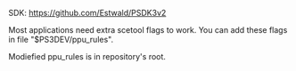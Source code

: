 SDK: https://github.com/Estwald/PSDK3v2

Most applications need extra scetool flags to work.
You can add these flags in file "$PS3DEV/ppu_rules".

Modiefied ppu_rules is in repository's root.

